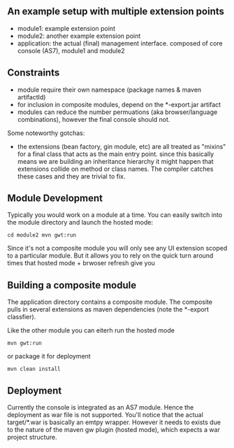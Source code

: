 
An example setup with multiple extension points
-----------------------------------------------

- module1: example extension point
- module2: another example extension point
- application: the actual (final) management interface. composed of core console (AS7), module1 and module2


Constraints
-----------

- module require their own namespace (package names & maven artifactId)
- for inclusion in composite modules, depend on the *-export.jar artifact
- modules can reduce the number permuations (aka browser/language combinations),
  however the final console should not.


Some noteworthy gotchas:

- the extensions (bean factory, gin module, etc) are all treated as "mixins" for
a final class that acts as the main entry point. since this basically means we are building
an inheritance hierarchy it might happen that extensions collide on method or class names.
The compiler catches these cases and they are trivial to fix.

Module Development
------------------

Typically you would work on a module at a time.
You can easily switch into the module directory and launch the hosted mode:

`cd module2
mvn gwt:run`


Since it's not a composite module you will only see any UI extension scoped to a particular module.
But it allows you to rely on the quick turn around times that hosted mode + brwoser refresh give you


Building a composite module
---------------------------

The application directory contains a composite module.
The composite pulls in several extensions as maven dependencies (note the *-export classfier).

Like the other module you can eiterh run the hosted mode

`mvn gwt:run`

or package it for deployment

`mvn clean install`

Deployment
----------

Currently the console is integrated as an AS7 module. Hence the deployment as war file is not supported.
You'll notice that the actual target/*.war is basically an emtpy wrapper.  However it needs to exists due to the nature
of the maven gw plugin (hosted mode), which expects a war project structure.
















